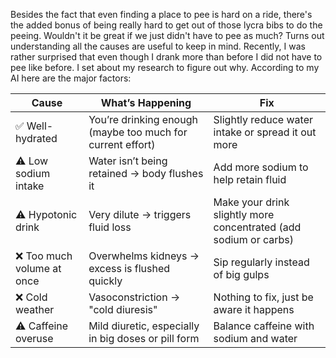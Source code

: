 Besides the fact that even finding a place to pee is hard on a ride, there's the added bonus of being really hard to get out of those lycra bibs to do the peeing. Wouldn't it be great if we just didn't have to pee as much? Turns out understanding all the causes are useful to keep in mind. Recently, I was rather surprised that even though I drank more than before I did not have to pee like before. I set about my research to figure out why. According to my AI here are the major factors:

| **Cause**                     | **What’s Happening**                                            | **Fix**                                                 |
|------------------------------|------------------------------------------------------------------|----------------------------------------------------------|
| ✅ Well-hydrated              | You’re drinking enough (maybe too much for current effort)       | Slightly reduce water intake or spread it out more       |
| ⚠️ Low sodium intake          | Water isn’t being retained → body flushes it                     | Add more sodium to help retain fluid                     |
| ⚠️ Hypotonic drink            | Very dilute → triggers fluid loss                                | Make your drink slightly more concentrated (add sodium or carbs) |
| ❌ Too much volume at once    | Overwhelms kidneys → excess is flushed quickly                   | Sip regularly instead of big gulps                       |
| ❌ Cold weather               | Vasoconstriction → "cold diuresis"                                | Nothing to fix, just be aware it happens                 |
| ⚠️ Caffeine overuse          | Mild diuretic, especially in big doses or pill form              | Balance caffeine with sodium and water                   |
